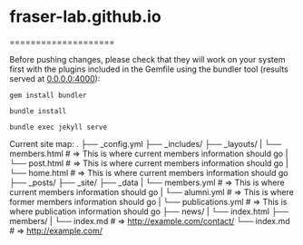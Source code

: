 # fraser-lab.github.io
====================

Before pushing changes, please check that they will work on your system first with the plugins included in the Gemfile using the bundler tool (results served at [0.0.0.0:4000](0.0.0.0:4000)):

    gem install bundler

    bundle install
    
    bundle exec jekyll serve




Current site map:
.
├── _config.yml
├── _includes/
├── _layouts/
|   └── members.html # => This is where current members information should go
|   └── post.html # => This is where current members information should go
|   └── home.html # => This is where current members information should go
├── _posts/
├── _site/
├── _data
|   └── members.yml # => This is where current members information should go
|   └── alumni.yml # => This is where former members information should go
|   └── publications.yml # => This is where publication information should go
├── news/
|   └── index.html
├── members/
|   └── index.md  # => http://example.com/contact/
└── index.md      # => http://example.com/
